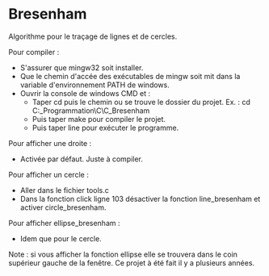 # Bresenham
Algorithme pour le traçage de lignes et de cercles.

Pour compiler : 
  - S'assurer que mingw32 soit installer.
  - Que le chemin d'accée des exécutables de mingw soit mit dans la variable d'environnement PATH de windows.
  - Ouvrir la console de windows CMD et :
    - Taper cd puis le chemin ou se trouve le dossier du projet.
      Ex. : cd C:\_Programmation\C\C_Bresenham
    - Puis taper make pour compiler le projet.
    - Puis taper line pour exécuter le programme.
    
Pour afficher une droite : 
  - Activée par défaut. Juste à compiler.
 
Pour afficher un cercle :
  - Aller dans le fichier tools.c 
  - Dans la fonction click ligne 103 désactiver la fonction line_bresenham et activer circle_bresenham.
  
Pour afficher ellipse_bresenham :
  - Idem que pour le cercle.

Note :  si vous afficher la fonction ellipse elle se trouvera dans le coin supérieur gauche de la fenêtre. 
        Ce projet à été fait il y a plusieurs années.
    
  

